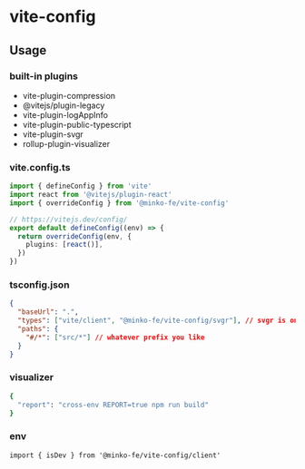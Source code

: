 # vite-config

## Usage

### built-in plugins

- vite-plugin-compression
- @vitejs/plugin-legacy
- vite-plugin-logAppInfo
- vite-plugin-public-typescript
- vite-plugin-svgr
- rollup-plugin-visualizer

### vite.config.ts

```ts
import { defineConfig } from 'vite'
import react from '@vitejs/plugin-react'
import { overrideConfig } from '@minko-fe/vite-config'

// https://vitejs.dev/config/
export default defineConfig((env) => {
  return overrideConfig(env, {
    plugins: [react()],
  })
})
```


### tsconfig.json
```json
{
  "baseUrl": ".",
  "types": ["vite/client", "@minko-fe/vite-config/svgr"], // svgr is on demand
  "paths": {
    "#/*": ["src/*"] // whatever prefix you like
  }
}
```

### visualizer

```bash
{
  "report": "cross-env REPORT=true npm run build"
}
```

### env

```tsx
import { isDev } from '@minko-fe/vite-config/client'
```
